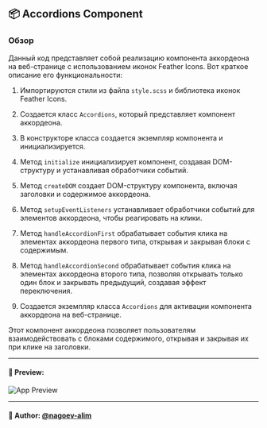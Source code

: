 ## 📦 Accordions Component

### Обзор
Данный код представляет собой реализацию компонента аккордеона на веб-странице с использованием иконок Feather Icons. Вот краткое описание его функциональности:

1. Импортируются стили из файла `style.scss` и библиотека иконок Feather Icons.

2. Создается класс `Accordions`, который представляет компонент аккордеона.

3. В конструкторе класса создается экземпляр компонента и инициализируется.

4. Метод `initialize` инициализирует компонент, создавая DOM-структуру и устанавливая обработчики событий.

5. Метод `createDOM` создает DOM-структуру компонента, включая заголовки и содержимое аккордеона.

6. Метод `setupEventListeners` устанавливает обработчики событий для элементов аккордеона, чтобы реагировать на клики.

7. Метод `handleAccordionFirst` обрабатывает события клика на элементах аккордеона первого типа, открывая и закрывая блоки с содержимым.

8. Метод `handleAccordionSecond` обрабатывает события клика на элементах аккордеона второго типа, позволяя открывать только один блок и закрывать предыдущий, создавая эффект переключения.

9. Создается экземпляр класса `Accordions` для активации компонента аккордеона на веб-странице.

Этот компонент аккордеона позволяет пользователям взаимодействовать с блоками содержимого, открывая и закрывая их при клике на заголовки.

---

#### 🌄 Preview:

![App Preview](https://lh3.googleusercontent.com/drive-viewer/AITFw-xDe24T-_GIxZ-4BSWvC3TQwlO7NvGAaHSmzk0Tv8YzVGRcICEbQhAPJvih0gZ5-w_6ouIZy20bHhWui8VhydbRCHwj9g=s1600)


-----

#### 🙌 Author: [@nagoev-alim](https://github.com/nagoev-alim)

